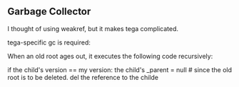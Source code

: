 Garbage Collector
-----------------

I thought of using weakref, but it makes tega complicated.

tega-specific gc is required:

When an old root ages out, it executes the following code recursively:

if the child's version == my version:
   the child's _parent = null  # since the old root is to be deleted.
   del the reference to the childe 
